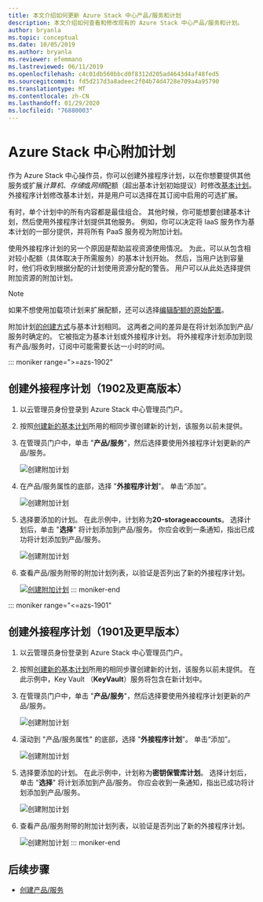 ```yaml
---
title: 本文介绍如何更新 Azure Stack 中心产品/服务和计划
description: 本文介绍如何查看和修改现有的 Azure Stack 中心产品/服务和计划。
author: bryanla
ms.topic: conceptual
ms.date: 10/05/2019
ms.author: bryanla
ms.reviewer: efemmano
ms.lastreviewed: 06/11/2019
ms.openlocfilehash: c4c01db560bbcd0f8312d205ad4643d4af48fed5
ms.sourcegitcommit: fd5d217d3a8adeec2f04b74d4728e709a4a95790
ms.translationtype: MT
ms.contentlocale: zh-CN
ms.lasthandoff: 01/29/2020
ms.locfileid: "76880003"
---
```

# <a name="azure-stack-hub-add-on-plans"></a>Azure Stack 中心附加计划

作为 Azure Stack 中心操作员，你可以创建外接程序计划，以在你想要提供其他服务或扩展*计算机*、*存储*或*网络*配额（超出基本计划初始提议）时修改[基本计划](azure-stack-create-plan.md)。 外接程序计划修改基本计划，并是用户可以选择在其订阅中启用的可选扩展。

有时，单个计划中的所有内容都是最佳组合。 其他时候，你可能想要创建基本计划，然后使用外接程序计划提供其他服务。 例如，你可以决定将 IaaS 服务作为基本计划的一部分提供，并将所有 PaaS 服务视为附加计划。

使用外接程序计划的另一个原因是帮助监视资源使用情况。 为此，可以从包含相对较小配额（具体取决于所需服务）的基本计划开始。 然后，当用户达到容量时，他们将收到根据分配的计划使用资源分配的警告。 用户可以从此处选择提供附加资源的附加计划。

> [!NOTE]
> 如果不想使用加载项计划来扩展配额，还可以选择[编辑配额的原始配置](azure-stack-quota-types.md#edit-a-quota)。

附加计划[的创建方式](azure-stack-create-plan.md)与基本计划相同。 这两者之间的差异是在将计划添加到产品/服务时确定的。 它被指定为基本计划或外接程序计划。 将外接程序计划添加到现有产品/服务时，订阅中可能需要长达一小时的时间。

::: moniker range=">=azs-1902"
## <a name="create-an-add-on-plan-1902-and-later"></a>创建外接程序计划（1902及更高版本）

1. 以云管理员身份登录到 Azure Stack 中心管理员门户。
2. 按照[创建新的基本计划](azure-stack-create-plan.md)所用的相同步骤创建新的计划，该服务以前未提供。
3. 在管理员门户中，单击 "**产品/服务**"，然后选择要使用外接程序计划更新的产品/服务。

   ![创建附加计划](media/create-add-on-plan/add-on1.png)

4. 在产品/服务属性的底部，选择 "**外接程序计划**"。 单击“添加”。

    ![创建附加计划](media/create-add-on-plan/add-on2.png)

5. 选择要添加的计划。 在此示例中，计划称为**20-storageaccounts**。 选择计划后，单击 "**选择**" 将计划添加到产品/服务。 你应会收到一条通知，指出已成功将计划添加到产品/服务。

    ![创建附加计划](media/create-add-on-plan/add-on3.png)

6. 查看产品/服务附带的附加计划列表，以验证是否列出了新的外接程序计划。

    [![创建附加计划](media/create-add-on-plan/add-on4.png "创建附加计划")](media/create-add-on-plan/add-on4lg.png#lightbox)
::: moniker-end

::: moniker range="<=azs-1901"
## <a name="create-an-add-on-plan-1901-and-earlier"></a>创建外接程序计划（1901及更早版本）

1. 以云管理员身份登录到 Azure Stack 中心管理员门户。
2. 按照[创建新的基本计划](azure-stack-create-plan.md)所用的相同步骤创建新的计划，该服务以前未提供。 在此示例中，Key Vault （**KeyVault**）服务将包含在新计划中。
3. 在管理员门户中，单击 "**产品/服务**"，然后选择要使用外接程序计划更新的产品/服务。

   ![创建附加计划](media/create-add-on-plan/1.PNG)

4. 滚动到 "产品/服务属性" 的底部，选择 "**外接程序计划**"。 单击“添加”。

    ![创建附加计划](media/create-add-on-plan/2.PNG)

5. 选择要添加的计划。 在此示例中，计划称为**密钥保管库计划**。 选择计划后，单击 "**选择**" 将计划添加到产品/服务。 你应会收到一条通知，指出已成功将计划添加到产品/服务。

    ![创建附加计划](media/create-add-on-plan/3.PNG)

6. 查看产品/服务附带的附加计划列表，以验证是否列出了新的外接程序计划。

    ![创建附加计划](media/create-add-on-plan/4.PNG)
::: moniker-end

## <a name="next-steps"></a>后续步骤

* [创建产品/服务](azure-stack-create-offer.md)
